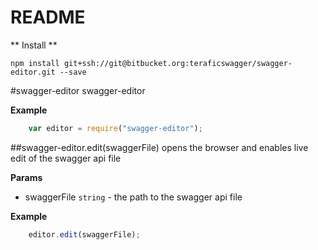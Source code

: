 # README #

** Install **

    npm install git+ssh://git@bitbucket.org:teraficswagger/swagger-editor.git --save

#swagger-editor
swagger-editor

**Example**  
```javascript
    var editor = require("swagger-editor");
```

##swagger-editor.edit(swaggerFile)
opens the browser and enables live edit of the swagger api file

**Params**

- swaggerFile `string` - the path to the swagger api file  

**Example**  
```javascript
    editor.edit(swaggerFile);
```